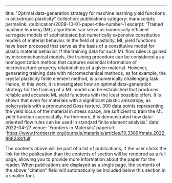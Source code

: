 ---
title: "Optimal data-generation strategy for machine learning yield functions in anisotropic plasticity"
collection: publications
category: manuscripts
permalink: /publication/2009-10-01-paper-title-number-1
excerpt: 'Trained machine learning (ML) algorithms can serve as numerically efficient surrogate models of sophisticated
but numerically expensive constitutive models of material behavior. In the field of plasticity, ML yield functions have been
proposed that serve as the basis of a constitutive model for plastic material behavior. If the training data for such ML flow rules is gained by micromechanical models, 
the training procedure can be considered as a homogenization method that captures essential information of microstructure-property relationships of a given material.
However, generating training data with micromechanical methods, as for example, the crystal plasticity finite element method, is a numerically challenging task. Hence, in this work,
it is investigated how an optimal data-generation strategy for the training of a ML model can be established that produces reliable and accurate ML yield functions with the least possible effort.
It is shown that even for materials with a significant plastic anisotropy, as polycrystals with a pronounced Goss texture, 300 data points representing the yield locus of the material in stress space, 
are sufficient to train the ML yield function successfully. Furthermore, it is demonstrated how data-oriented flow rules can be used in standard finite element analysis.'
date: 2022-04-27
venue: 'Frontiers in Materials'
paperurl: 'https://www.frontiersin.org/journals/materials/articles/10.3389/fmats.2022.868248/full'


The contents above will be part of a list of publications, if the user clicks the link for the publication than the contents of section will be rendered as a full page, allowing you to provide more information about the paper for the reader. When publications are displayed as a single page, the contents of the above "citation" field will automatically be included below this section in a smaller font.